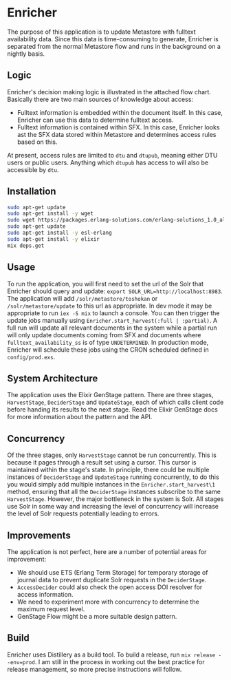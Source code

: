 # Enricher

The purpose of this application is to update Metastore with fulltext availability data. Since this data is time-consuming to generate, Enricher is separated from the normal Metastore flow and runs in the background on a nightly basis.

## Logic

Enricher's decision making logic is illustrated in the attached flow chart. Basically there are two main sources of knowledge about access: 

  - Fulltext information is embedded within the document itself. In this case, Enricher can use this data to determine fulltext access.
  - Fulltext information is contained within SFX. In this case, Enricher looks ast the SFX data stored within Metastore and determines access rules based on this.

At present, access rules are limited to `dtu` and `dtupub`, meaning either DTU users or public users. Anything which `dtupub` has access to will also be accessible by `dtu`. 

## Installation

```bash
sudo apt-get update
sudo apt-get install -y wget
sudo wget https://packages.erlang-solutions.com/erlang-solutions_1.0_all.deb && dpkg -i erlang-solutions_1.0_all.deb
sudo apt-get update
sudo apt-get install -y esl-erlang
sudo apt-get install -y elixir
mix deps.get
```

## Usage

To run the application, you will first need to set the url of the Solr that Enricher should query and update: `export SOLR_URL=http://localhost:8983`. The application will add `/solr/metastore/toshokan` or `/solr/metastore/update` to this url as appropriate. In dev mode it may be appropriate to run `iex -S mix` to launch a console. You can then trigger the update jobs manually using `Enricher.start_harvest(:full | :partial)`. A full run will update all relevant documents in the system while a partial run will only update documents coming from SFX and documents where `fulltext_availability_ss` is of type `UNDETERMINED`. In production mode, Enricher will schedule these jobs using the CRON scheduled defined in `config/prod.exs`. 

## System Architecture

The application uses the Elixir GenStage pattern. There are three stages, `HarvestStage`, `DeciderStage` and `UpdateStage`, each of which calls client code before handing its results to the next stage. Read the Elixir GenStage docs for more information about the pattern and the API.

## Concurrency

Of the three stages, only `HarvestStage` cannot be run concurrently. This is because it pages through a result set using a cursor. This cursor is maintained within the stage's state. In principle, there could be multiple instances of `DeciderStage` and `UpdateStage` running concurrently, to do this you would simply add multiple instances in the `Enricher.start_harvest\1` method, ensuring that all the `DeciderStage` instances subscribe to the same `HarvestStage`. However, the major bottleneck in the system is Solr. All stages use Solr in some way and increasing the level of concurrency will increase the level of Solr requests potentially leading to errors.

## Improvements

The application is not perfect, here are a number of potential areas for improvement:

  -  We should use ETS (Erlang Term Storage) for temporary storage of journal data to prevent duplicate Solr requests in the `DeciderStage`.
  -  `AccessDecider` could also check the open access DOI resolver for access information.
  -  We need to experiment more with concurrency to determine the maximum request level.
  -  GenStage Flow might be a more suitable design pattern.

## Build

Enricher uses Distillery as a build tool. To build a release, run `mix release --env=prod`. I am still in the process in working out the best practice for release management, so more precise instructions will follow.
